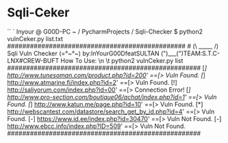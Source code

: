 # Sqli-Ceker

`` `
Inyour @ G00D-PC ~ / PycharmProjects / Sqli-Checker $ python2 vulnCeker.py list.txt
############################################### #
(\ _____ /) Sqli Vuln Checker
 (=°~°~) by:InYourG00DfeatSULTAN
(")___(")TEAM:S.T.C-LNX#CREW-BUFT
How To Use: \n \t python2 vulnCeker.py list
###################################################
[*] http://www.tunesoman.com/product.php?id=200' ==[> Vuln Found.
[*] http://www.atmarine.fi/index.php?id=2' ==[> Vuln Found.
[!] http://saliyorum.com/index.php?id=00' ==[> Connection Error!
[*] http://www.pro-section.com/boutique06/achat/index.php?id=1' ==[> Vuln Found.
[*] http://www.katun.me/page.php?id=10' ==[> Vuln Found.
[*] http://webscantest.com/datastore/search_get_by_id.php?id=4' ==[> Vuln Found.
[-] https://www.id.ee/index.php?id=30470' ==[> Vuln Not Found.
[-] http://www.ebcc.info/index.php?ID=509' ==[> Vuln Not Found.
###################################################

```
